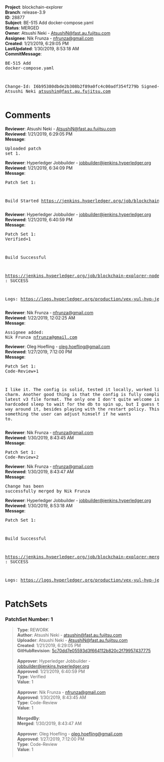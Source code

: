 <strong>Project</strong>: blockchain-explorer<br><strong>Branch</strong>: release-3.9<br><strong>ID</strong>: 28877<br><strong>Subject</strong>: BE-515 Add docker-compose.yaml<br><strong>Status</strong>: MERGED<br><strong>Owner</strong>: Atsushi Neki - AtsushiN@fast.au.fujitsu.com<br><strong>Assignee</strong>: Nik Frunza - nfrunza@gmail.com<br><strong>Created</strong>: 1/21/2019, 6:29:05 PM<br><strong>LastUpdated</strong>: 1/30/2019, 8:53:18 AM<br><strong>CommitMessage</strong>:<br><pre>BE-515 Add docker-compose.yaml

Change-Id: I6b95380dbde2b308b2f89a0fc4c00adf354f279b
Signed-off-by: Atsushi Neki <atsushin@fast.au.fujitsu.com>
</pre><h1>Comments</h1><strong>Reviewer</strong>: Atsushi Neki - AtsushiN@fast.au.fujitsu.com<br><strong>Reviewed</strong>: 1/21/2019, 6:29:05 PM<br><strong>Message</strong>: <pre>Uploaded patch set 1.</pre><strong>Reviewer</strong>: Hyperledger Jobbuilder - jobbuilder@jenkins.hyperledger.org<br><strong>Reviewed</strong>: 1/21/2019, 6:34:09 PM<br><strong>Message</strong>: <pre>Patch Set 1:

Build Started https://jenkins.hyperledger.org/job/blockchain-explorer-node8-verify-x86_64/34/</pre><strong>Reviewer</strong>: Hyperledger Jobbuilder - jobbuilder@jenkins.hyperledger.org<br><strong>Reviewed</strong>: 1/21/2019, 6:40:59 PM<br><strong>Message</strong>: <pre>Patch Set 1: Verified+1

Build Successful 

https://jenkins.hyperledger.org/job/blockchain-explorer-node8-verify-x86_64/34/ : SUCCESS

Logs: https://logs.hyperledger.org/production/vex-yul-hyp-jenkins-3/blockchain-explorer-node8-verify-x86_64/34</pre><strong>Reviewer</strong>: Nik Frunza - nfrunza@gmail.com<br><strong>Reviewed</strong>: 1/22/2019, 12:02:25 AM<br><strong>Message</strong>: <pre>Assignee added: Nik Frunza <nfrunza@gmail.com></pre><strong>Reviewer</strong>: Oleg Hoefling - oleg.hoefling@gmail.com<br><strong>Reviewed</strong>: 1/27/2019, 7:12:00 PM<br><strong>Message</strong>: <pre>Patch Set 1: Code-Review+1

I like it. The config is solid, tested it locally, worked like a charm. Another good thing is that the config is fully compliant with the latest v3 file format. The only one I don't quite welcome is the hardcoded sleep to wait for the db to spin up, but I guess there's no way around it, besides playing with the restart policy. This is something the user can adjust himself if he wants to.</pre><strong>Reviewer</strong>: Nik Frunza - nfrunza@gmail.com<br><strong>Reviewed</strong>: 1/30/2019, 8:43:45 AM<br><strong>Message</strong>: <pre>Patch Set 1: Code-Review+2</pre><strong>Reviewer</strong>: Nik Frunza - nfrunza@gmail.com<br><strong>Reviewed</strong>: 1/30/2019, 8:43:47 AM<br><strong>Message</strong>: <pre>Change has been successfully merged by Nik Frunza</pre><strong>Reviewer</strong>: Hyperledger Jobbuilder - jobbuilder@jenkins.hyperledger.org<br><strong>Reviewed</strong>: 1/30/2019, 8:53:18 AM<br><strong>Message</strong>: <pre>Patch Set 1:

Build Successful 

https://jenkins.hyperledger.org/job/blockchain-explorer-merge-x86_64/4/ : SUCCESS

Logs: https://logs.hyperledger.org/production/vex-yul-hyp-jenkins-3/blockchain-explorer-merge-x86_64/4</pre><h1>PatchSets</h1><h3>PatchSet Number: 1</h3><blockquote><strong>Type</strong>: REWORK<br><strong>Author</strong>: Atsushi Neki - atsushin@fast.au.fujitsu.com<br><strong>Uploader</strong>: Atsushi Neki - AtsushiN@fast.au.fujitsu.com<br><strong>Created</strong>: 1/21/2019, 6:29:05 PM<br><strong>GitHubRevision</strong>: [5c70dd7e05593d3f664112b820c2f79957437775](https://github.com/hyperledger/blockchain-explorer/commit/5c70dd7e05593d3f664112b820c2f79957437775)<br><br><strong>Approver</strong>: Hyperledger Jobbuilder - jobbuilder@jenkins.hyperledger.org<br><strong>Approved</strong>: 1/21/2019, 6:40:59 PM<br><strong>Type</strong>: Verified<br><strong>Value</strong>: 1<br><br><strong>Approver</strong>: Nik Frunza - nfrunza@gmail.com<br><strong>Approved</strong>: 1/30/2019, 8:43:45 AM<br><strong>Type</strong>: Code-Review<br><strong>Value</strong>: 1<br><br><strong>MergedBy</strong>:<br><strong>Merged</strong>: 1/30/2019, 8:43:47 AM<br><br><strong>Approver</strong>: Oleg Hoefling - oleg.hoefling@gmail.com<br><strong>Approved</strong>: 1/27/2019, 7:12:00 PM<br><strong>Type</strong>: Code-Review<br><strong>Value</strong>: 1<br><br></blockquote>